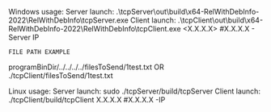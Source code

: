 Windows usage:
    Server launch:
.\tcpServer\out\build\x64-RelWithDebInfo-2022\RelWithDebInfo\tcpServer.exe
    Client launch:
.\tcpClient\out\build\x64-RelWithDebInfo-2022\RelWithDebInfo\tcpClient.exe <X.X.X.X> <FILEPATH>  #X.X.X.X - Server IP

    FILE PATH EXAMPLE
programBinDir/../../../../filesToSend/1test.txt
    OR
./tcpClient/filesToSend/1test.txt

Linux usage:
    Server launch:
sudo ./tcpServer/build/tcpServer
    Client launch:
./tcpClient/build/tcpClient X.X.X.X #X.X.X.X -IP